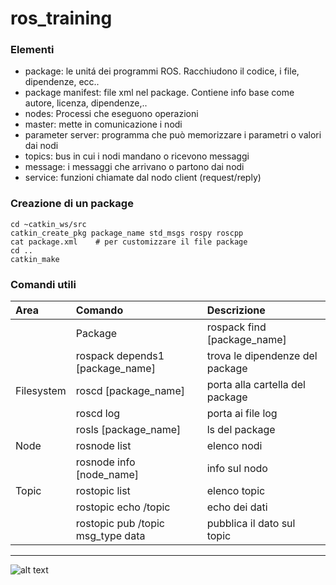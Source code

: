 # ros_training

### Elementi

- package: le unitá dei programmi ROS. Racchiudono il codice, i file, dipendenze, ecc..
- package manifest: file xml nel package. Contiene info base come autore, licenza, dipendenze,..
- nodes: Processi che eseguono operazioni
- master: mette in comunicazione i nodi
- parameter server: programma che può memorizzare i parametri o valori dai nodi
- topics: bus in cui i nodi mandano o ricevono messaggi 
- message: i messaggi che arrivano o partono dai nodi
- service: funzioni chiamate dal nodo client (request/reply)

### Creazione di un package
```
cd ~catkin_ws/src
catkin_create_pkg package_name std_msgs rospy roscpp
cat package.xml    # per customizzare il file package
cd ..
catkin_make
```

### Comandi utili

| Area | Comando | Descrizione |
| :--- | :--- | :--- |
| | Package | rospack find [package_name] | trova la cartella del package |
| | rospack depends1 [package_name] | trova le dipendenze del package |
| Filesystem | roscd [package_name] | porta alla cartella del package |
| | roscd log | porta ai file log |
| | rosls [package_name] | ls del package |
| Node | rosnode list | elenco nodi |
| | rosnode info [node_name] | info sul nodo |
| Topic | rostopic list | elenco topic |
| | rostopic echo /topic | echo dei dati |
| | rostopic pub /topic msg_type data| pubblica il dato sul topic |





___
![alt text](https://gavazzionline.files.wordpress.com/2014/01/img_6916.jpg?w=300)
